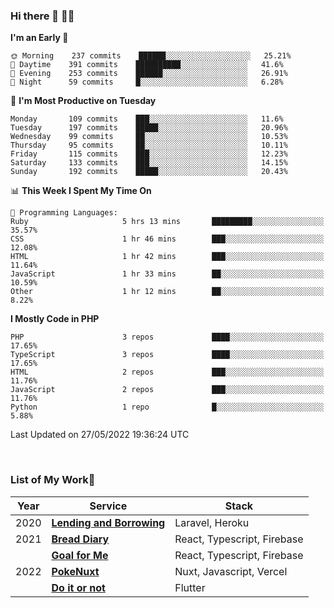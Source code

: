 ### Hi there 👋 🧑‍💻



<!--START_SECTION:waka-->
**I'm an Early 🐤** 

```text
🌞 Morning    237 commits    ██████░░░░░░░░░░░░░░░░░░░   25.21% 
🌆 Daytime    391 commits    ██████████░░░░░░░░░░░░░░░   41.6% 
🌃 Evening    253 commits    ██████░░░░░░░░░░░░░░░░░░░   26.91% 
🌙 Night      59 commits     █░░░░░░░░░░░░░░░░░░░░░░░░   6.28%

```
📅 **I'm Most Productive on Tuesday** 

```text
Monday       109 commits    ███░░░░░░░░░░░░░░░░░░░░░░   11.6% 
Tuesday      197 commits    █████░░░░░░░░░░░░░░░░░░░░   20.96% 
Wednesday    99 commits     ██░░░░░░░░░░░░░░░░░░░░░░░   10.53% 
Thursday     95 commits     ██░░░░░░░░░░░░░░░░░░░░░░░   10.11% 
Friday       115 commits    ███░░░░░░░░░░░░░░░░░░░░░░   12.23% 
Saturday     133 commits    ███░░░░░░░░░░░░░░░░░░░░░░   14.15% 
Sunday       192 commits    █████░░░░░░░░░░░░░░░░░░░░   20.43%

```


📊 **This Week I Spent My Time On** 

```text
💬 Programming Languages: 
Ruby                     5 hrs 13 mins       █████████░░░░░░░░░░░░░░░░   35.57% 
CSS                      1 hr 46 mins        ███░░░░░░░░░░░░░░░░░░░░░░   12.08% 
HTML                     1 hr 42 mins        ███░░░░░░░░░░░░░░░░░░░░░░   11.64% 
JavaScript               1 hr 33 mins        ██░░░░░░░░░░░░░░░░░░░░░░░   10.59% 
Other                    1 hr 12 mins        ██░░░░░░░░░░░░░░░░░░░░░░░   8.22%

```

**I Mostly Code in PHP** 

```text
PHP                      3 repos             ████░░░░░░░░░░░░░░░░░░░░░   17.65% 
TypeScript               3 repos             ████░░░░░░░░░░░░░░░░░░░░░   17.65% 
HTML                     2 repos             ███░░░░░░░░░░░░░░░░░░░░░░   11.76% 
JavaScript               2 repos             ███░░░░░░░░░░░░░░░░░░░░░░   11.76% 
Python                   1 repo              █░░░░░░░░░░░░░░░░░░░░░░░░   5.88%

```



 Last Updated on 27/05/2022 19:36:24 UTC
<!--END_SECTION:waka-->


<br />

### List of My Work🚀

| Year | Service | Stack |
|--|--|--|
| 2020 | [**Lending and Borrowing**](https://lending-and-borrowing.herokuapp.com/) | Laravel, Heroku |
| 2021 | [**Bread Diary**](https://bread-diary-web.web.app/) | React, Typescript, Firebase |
|  | [**Goal for Me**](https://goal-for-me.web.app/) | React, Typescript, Firebase |
| 2022 | [**PokeNuxt**](https://pokenuxt.vercel.app/) | Nuxt, Javascript, Vercel |
|  | [**Do it or not**](https://apps.apple.com/jp/app/do-it-or-not/id1613818865) | Flutter |
